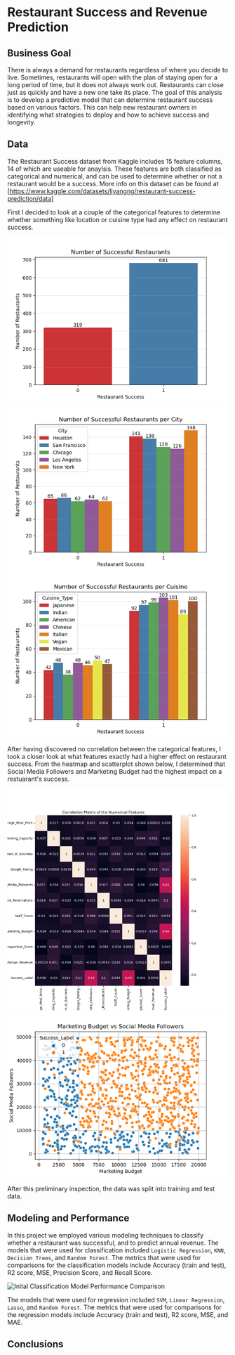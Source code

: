 # Restaurant Success and Revenue Prediction
## Business Goal
There is always a demand for restaurants regardless of where you decide to live. Sometimes, restaurants will open with the plan of staying open for a long period of time, but it does not always work out. Restaurants can close just as quickly and have a new one take its place. The goal of this analysis is to develop a predictive model that can determine restaurant success based on various factors. This can help new restaurant owners in identifying what strategies to deploy and how to achieve success and longevity.

## Data
The Restaurant Success dataset from Kaggle includes 15 feature columns, 14 of which are useable for anaylsis. These features are both classified as categorical and numerical, and can be used to determine whether or not a restaurant would be a success. More info on this dataset can be found at [https://www.kaggle.com/datasets/liyangng/restaurant-success-prediction/data]

First I decided to look at a couple of the categorical features to determine whether something like location or cuisine type had any effect on restaurant success.

![Successful_Restaurant Comparison](Images/Successful_Restaurant_Comparison.png)
![Successful Restaurants per City](Images/Succ_Rest_perCity.png)
![Successful Restaurants per Cuisine](Images/Succ_Rest_perCuisine.png)

After having discovered no correlation between the categorical features, I took a closer look at what features exactly had a higher effect on restaurant success. From the heatmap and scatterplot shown below, I determined that Social Media Followers and Marketing Budget had the highest impact on a restuarant's success.

![Restaurant Success Correlation Heatmap](Images/Restaurant_Success_Corr_HM.png)
![Social Media Followers vs Marketing Budget Scatterplot](Images/SCTPLT_Social_Media_Followers_vs_Marketing_Budget.png)

After this preliminary inspection, the data was split into training and test data.

## Modeling and Performance

In this project we employed various modeling techniques to classify whether a restaurant was successful, and to predict annual revenue. The models that were used for classification included `Logistic Regression`, `KNN`, `Decision Trees`, and `Random Forest`. The metrics that were used for comparisons for the classification models include Accuracy (train and test), R2 score, MSE, Precision Score, and Recall Score.

![Inital Classification Model Performance Comparison](Inital_Classification_Model_Performance_Comparison.png)

The models that were used for regression included  `SVM`, `Linear Regression`, `Lasso`, and `Random Forest`.  The metrics that were used for comparisons for the regression models include Accuracy (train and test), R2 score, MSE, and MAE.

## Conclusions

